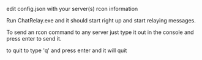 edit config.json with your server(s) rcon information

Run ChatRelay.exe and it should start right up and start relaying messages.

To send an rcon command to any server just type it out in the console and press enter to send it.

to quit to type 'q' and press enter and it will quit